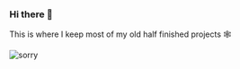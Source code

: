 ### Hi there 👋

This is where I keep most of my old half finished projects 🕸️ 

![sorry](https://media.giphy.com/media/YMLy84DnoSAefCGAM6/giphy.gif)

<!--
**crea1/crea1** is a ✨ _special_ ✨ repository because its `README.md` (this file) appears on your GitHub profile.

Here are some ideas to get you started:

- 🔭 I’m currently working on ...
- 🌱 I’m currently learning ...
- 👯 I’m looking to collaborate on ...
- 🤔 I’m looking for help with ...
- 💬 Ask me about ...
- 📫 How to reach me: ...
- 😄 Pronouns: ...
- ⚡ Fun fact: ...
-->
